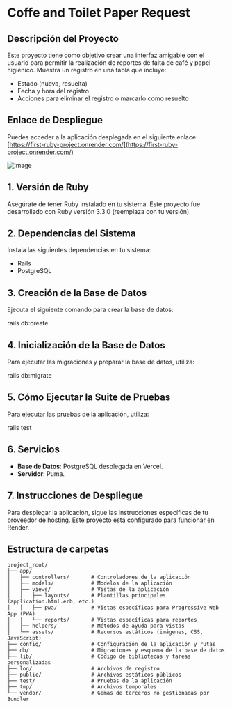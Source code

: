 # Coffe and Toilet Paper Request

## Descripción del Proyecto

Este proyecto tiene como objetivo crear una interfaz amigable con el usuario para permitir la realización de reportes de falta de café y papel higiénico. Muestra un registro en una tabla que incluye:

- Estado (nueva, resuelta)
- Fecha y hora del registro
- Acciones para eliminar el registro o marcarlo como resuelto

## Enlace de Despliegue

Puedes acceder a la aplicación desplegada en el siguiente enlace: [https://first-ruby-project.onrender.com/](https://first-ruby-project.onrender.com/)

![image](https://github.com/user-attachments/assets/471819cc-a299-4794-9463-e079f7d71b53)

## 1. Versión de Ruby

Asegúrate de tener Ruby instalado en tu sistema. Este proyecto fue desarrollado con Ruby versión 3.3.0 (reemplaza con tu versión).

## 2. Dependencias del Sistema

Instala las siguientes dependencias en tu sistema:

- Rails
- PostgreSQL

## 3. Creación de la Base de Datos

Ejecuta el siguiente comando para crear la base de datos:

rails db:create

## 4. Inicialización de la Base de Datos

Para ejecutar las migraciones y preparar la base de datos, utiliza:

rails db:migrate

## 5. Cómo Ejecutar la Suite de Pruebas

Para ejecutar las pruebas de la aplicación, utiliza:

rails test

## 6. Servicios

- **Base de Datos**: PostgreSQL desplegada en Vercel.
- **Servidor**: Puma.

## 7. Instrucciones de Despliegue

Para desplegar la aplicación, sigue las instrucciones específicas de tu proveedor de hosting. Este proyecto está configurado para funcionar en Render.

## Estructura de carpetas

```plaintext
project_root/
├── app/
│   ├── controllers/       # Controladores de la aplicación
│   ├── models/            # Modelos de la aplicación
│   ├── views/             # Vistas de la aplicación
│   │   ├── layouts/       # Plantillas principales (application.html.erb, etc.)
│   │   ├── pwa/           # Vistas específicas para Progressive Web App (PWA)
│   │   └── reports/       # Vistas específicas para reportes
│   ├── helpers/           # Métodos de ayuda para vistas
│   └── assets/            # Recursos estáticos (imágenes, CSS, JavaScript)
├── config/                # Configuración de la aplicación y rutas
├── db/                    # Migraciones y esquema de la base de datos
├── lib/                   # Código de bibliotecas y tareas personalizadas
├── log/                   # Archivos de registro
├── public/                # Archivos estáticos públicos
├── test/                  # Pruebas de la aplicación
├── tmp/                   # Archivos temporales
└── vendor/                # Gemas de terceros no gestionadas por Bundler
```




